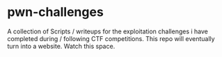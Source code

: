 # pwn-challenges
A collection of Scripts / writeups for the exploitation challenges i have completed during / following CTF competitions. This repo will eventually turn into a website. Watch this space.  
